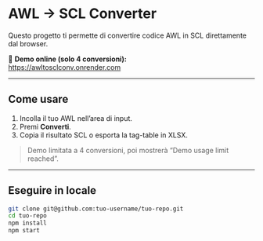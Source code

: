 # AWL → SCL Converter

Questo progetto ti permette di convertire codice AWL in SCL direttamente dal browser.

🔗 **Demo online (solo 4 conversioni):**  
https://awltosclconv.onrender.com

---

## Come usare

1. Incolla il tuo AWL nell’area di input.  
2. Premi **Converti**.  
3. Copia il risultato SCL o esporta la tag-table in XLSX.

> Demo limitata a 4 conversioni, poi mostrerà “Demo usage limit reached”.

---

## Eseguire in locale

```bash
git clone git@github.com:tuo-username/tuo-repo.git
cd tuo-repo
npm install
npm start
